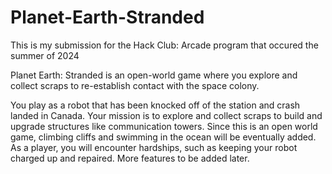 # Planet-Earth-Stranded
This is my submission for the Hack Club: Arcade program that occured the summer of 2024

Planet Earth: Stranded is an open-world game where you explore and collect scraps to re-establish contact with the space colony. 

You play as a robot that has been knocked off of the station and crash landed in Canada. Your mission is to explore and collect scraps to build and upgrade structures like communication towers. Since this is an open world game, climbing cliffs and swimming in the ocean will be eventually added. As a player, you will encounter hardships, such as keeping your robot charged up and repaired. More features to be added later.
